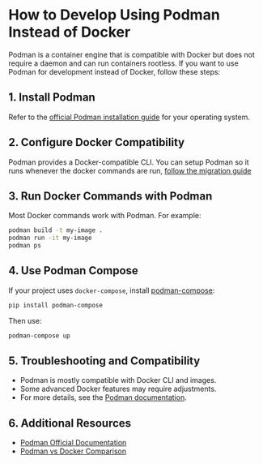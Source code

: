 # How to Develop Using Podman Instead of Docker

Podman is a container engine that is compatible with Docker but does not require a daemon and can run containers rootless. If you want to use Podman for development instead of Docker, follow these steps:

## 1. Install Podman

Refer to the [official Podman installation guide](https://podman.io/getting-started/installation) for your operating system.

## 2. Configure Docker Compatibility

Podman provides a Docker-compatible CLI. You can setup Podman so it runs whenever the docker commands are run, [follow the migration guide](https://podman-desktop.io/docs/migrating-from-docker/managing-docker-compatibility)

## 3. Run Docker Commands with Podman

Most Docker commands work with Podman. For example:

```sh
podman build -t my-image .
podman run -it my-image
podman ps
```

## 4. Use Podman Compose

If your project uses `docker-compose`, install [podman-compose](https://github.com/containers/podman-compose):

```sh
pip install podman-compose
```

Then use:

```sh
podman-compose up
```

## 5. Troubleshooting and Compatibility

- Podman is mostly compatible with Docker CLI and images.
- Some advanced Docker features may require adjustments.
- For more details, see the [Podman documentation](https://docs.podman.io/).

## 6. Additional Resources

- [Podman Official Documentation](https://docs.podman.io/)
- [Podman vs Docker Comparison](https://podman.io/getting-started/)